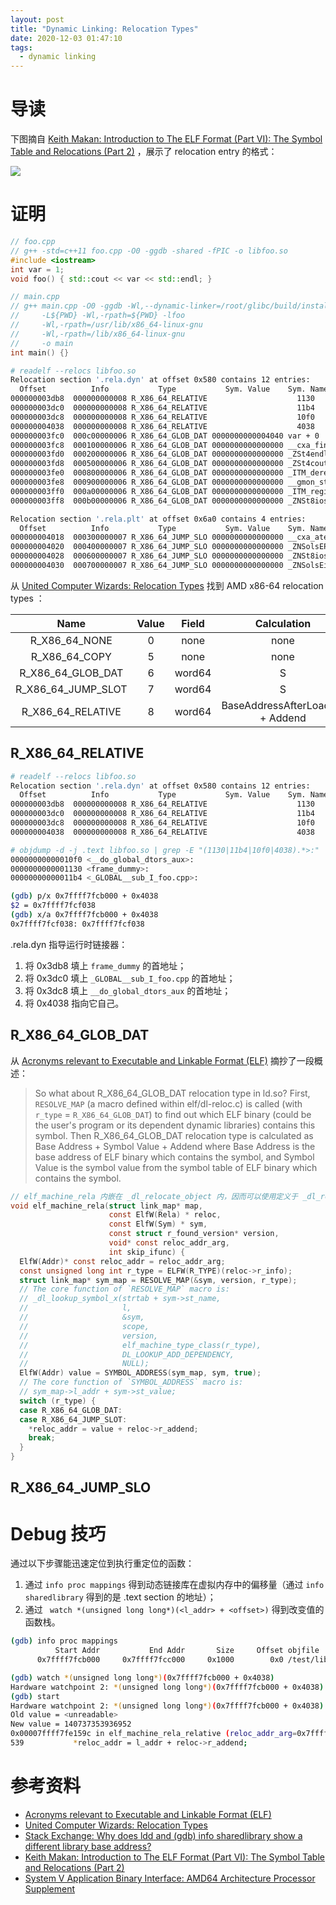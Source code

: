 ```yaml
---
layout: post
title: "Dynamic Linking: Relocation Types"
date: 2020-12-03 01:47:10
tags:
  - dynamic linking
---
```


# 导读

下图摘自 [Keith Makan: Introduction to The ELF Format (Part VI): The Symbol Table and Relocations (Part 2)](http://blog.k3170makan.com/2018/10/introduction-to-elf-format-part-vi_18.html) ，展示了 relocation entry 的格式：

![](http://junbin-hexo-img.oss-cn-beijing.aliyuncs.com/dynamic-linking-relocation-types/relocation-table-entry-format.png)

# 证明

```cpp
// foo.cpp
// g++ -std=c++11 foo.cpp -O0 -ggdb -shared -fPIC -o libfoo.so
#include <iostream>
int var = 1;
void foo() { std::cout << var << std::endl; }
```

```cpp
// main.cpp
// g++ main.cpp -O0 -ggdb -Wl,--dynamic-linker=/root/glibc/build/install/lib/ld-linux-x86-64.so.2 \
//     -L${PWD} -Wl,-rpath=${PWD} -lfoo                                                           \
//     -Wl,-rpath=/usr/lib/x86_64-linux-gnu                                                       \
//     -Wl,-rpath=/lib/x86_64-linux-gnu                                                           \
//     -o main
int main() {}
```

```bash
# readelf --relocs libfoo.so
Relocation section '.rela.dyn' at offset 0x580 contains 12 entries:
  Offset          Info           Type           Sym. Value    Sym. Name + Addend
000000003db8  000000000008 R_X86_64_RELATIVE                    1130
000000003dc0  000000000008 R_X86_64_RELATIVE                    11b4
000000003dc8  000000000008 R_X86_64_RELATIVE                    10f0
000000004038  000000000008 R_X86_64_RELATIVE                    4038
000000003fc0  000c00000006 R_X86_64_GLOB_DAT 0000000000004040 var + 0
000000003fc8  000100000006 R_X86_64_GLOB_DAT 0000000000000000 __cxa_finalize@GLIBC_2.2.5 + 0
000000003fd0  000200000006 R_X86_64_GLOB_DAT 0000000000000000 _ZSt4endlIcSt11char_tr@GLIBCXX_3.4 + 0
000000003fd8  000500000006 R_X86_64_GLOB_DAT 0000000000000000 _ZSt4cout@GLIBCXX_3.4 + 0
000000003fe0  000800000006 R_X86_64_GLOB_DAT 0000000000000000 _ITM_deregisterTMClone + 0
000000003fe8  000900000006 R_X86_64_GLOB_DAT 0000000000000000 __gmon_start__ + 0
000000003ff0  000a00000006 R_X86_64_GLOB_DAT 0000000000000000 _ITM_registerTMCloneTa + 0
000000003ff8  000b00000006 R_X86_64_GLOB_DAT 0000000000000000 _ZNSt8ios_base4InitD1E@GLIBCXX_3.4 + 0

Relocation section '.rela.plt' at offset 0x6a0 contains 4 entries:
  Offset          Info           Type           Sym. Value    Sym. Name + Addend
000000004018  000300000007 R_X86_64_JUMP_SLO 0000000000000000 __cxa_atexit@GLIBC_2.2.5 + 0
000000004020  000400000007 R_X86_64_JUMP_SLO 0000000000000000 _ZNSolsEPFRSoS_E@GLIBCXX_3.4 + 0
000000004028  000600000007 R_X86_64_JUMP_SLO 0000000000000000 _ZNSt8ios_base4InitC1E@GLIBCXX_3.4 + 0
000000004030  000700000007 R_X86_64_JUMP_SLO 0000000000000000 _ZNSolsEi@GLIBCXX_3.4 + 0
```

从 [United Computer Wizards: Relocation Types](https://www.ucw.cz/~hubicka/papers/abi/node19.html) 找到 AMD x86-64 relocation types ：

|          Name          | Value | Field  |           Calculation            |
|          :-:           |  :-:  |  :-:   |               :-:                |
|    R\_X86\_64\_NONE    |   0   |  none  |               none               |
|    R\_X86\_64\_COPY    |   5   |  none  |               none               |
| R\_X86\_64\_GLOB\_DAT  |   6   | word64 |                S                 |
| R\_X86\_64\_JUMP\_SLOT |   7   | word64 |                S                 |
|  R\_X86\_64\_RELATIVE  |   8   | word64 | BaseAddressAfterLoading + Addend |

## R\_X86\_64\_RELATIVE

```bash
# readelf --relocs libfoo.so
Relocation section '.rela.dyn' at offset 0x580 contains 12 entries:
  Offset          Info           Type           Sym. Value    Sym. Name + Addend
000000003db8  000000000008 R_X86_64_RELATIVE                    1130
000000003dc0  000000000008 R_X86_64_RELATIVE                    11b4
000000003dc8  000000000008 R_X86_64_RELATIVE                    10f0
000000004038  000000000008 R_X86_64_RELATIVE                    4038
```

```bash
# objdump -d -j .text libfoo.so | grep -E "(1130|11b4|10f0|4038).*>:" | sort
00000000000010f0 <__do_global_dtors_aux>:
0000000000001130 <frame_dummy>:
00000000000011b4 <_GLOBAL__sub_I_foo.cpp>:
```

```bash
(gdb) p/x 0x7ffff7fcb000 + 0x4038
$2 = 0x7ffff7fcf038
(gdb) x/a 0x7ffff7fcb000 + 0x4038
0x7ffff7fcf038: 0x7ffff7fcf038
```

.rela.dyn 指导运行时链接器：

1. 将 0x3db8 填上 `frame_dummy` 的首地址；
2. 将 0x3dc0 填上 `_GLOBAL__sub_I_foo.cpp` 的首地址；
3. 将 0x3dc8 填上 `__do_global_dtors_aux` 的首地址；
4. 将 0x4038 指向它自己。

## R\_X86\_64\_GLOB\_DAT

从 [Acronyms relevant to Executable and Linkable Format (ELF)](https://stevens.netmeister.org/631/elf.html) 摘抄了一段概述：

> So what about R\_X86\_64\_GLOB\_DAT relocation type in ld.so? First, `RESOLVE_MAP` (a macro defined within elf/dl-reloc.c) is called (with `r_type` = `R_X86_64_GLOB_DAT`) to find out which ELF binary (could be the user's program or its dependent dynamic libraries) contains this symbol. Then R\_X86\_64\_GLOB\_DAT relocation type is calculated as Base Address + Symbol Value + Addend where Base Address is the base address of ELF binary which contains the symbol, and Symbol Value is the symbol value from the symbol table of ELF binary which contains the symbol.

```c
// elf_machine_rela 内嵌在 _dl_relocate_object 内，因而可以使用定义于 _dl_relocate_object 作用域内的变量。
void elf_machine_rela(struct link_map* map,
                      const ElfW(Rela) * reloc,
                      const ElfW(Sym) * sym,
                      const struct r_found_version* version,
                      void* const reloc_addr_arg,
                      int skip_ifunc) {
  ElfW(Addr)* const reloc_addr = reloc_addr_arg;
  const unsigned long int r_type = ELFW(R_TYPE)(reloc->r_info);
  struct link_map* sym_map = RESOLVE_MAP(&sym, version, r_type);
  // The core function of `RESOLVE_MAP` macro is:
  // _dl_lookup_symbol_x(strtab + sym->st_name,
  //                     l,
  //                     &sym,
  //                     scope,
  //                     version,
  //                     elf_machine_type_class(r_type),
  //                     DL_LOOKUP_ADD_DEPENDENCY,
  //                     NULL);
  ElfW(Addr) value = SYMBOL_ADDRESS(sym_map, sym, true);
  // The core function of `SYMBOL_ADDRESS` macro is:
  // sym_map->l_addr + sym->st_value;
  switch (r_type) {
  case R_X86_64_GLOB_DAT:
  case R_X86_64_JUMP_SLOT:
    *reloc_addr = value + reloc->r_addend;
    break;
  }
}
```

## R\_X86\_64\_JUMP\_SLO

# Debug 技巧

通过以下步骤能迅速定位到执行重定位的函数：

1. 通过 `info proc mappings` 得到动态链接库在虚拟内存中的偏移量（通过 `info sharedlibrary` 得到的是 .text section 的地址）；
2. 通过 ` watch *(unsigned long long*)(<l_addr> + <offset>)` 得到改变值的函数栈。

```bash
(gdb) info proc mappings
          Start Addr           End Addr       Size     Offset objfile
      0x7ffff7fcb000     0x7ffff7fcc000     0x1000        0x0 /test/libfoo.so
```

```bash
(gdb) watch *(unsigned long long*)(0x7ffff7fcb000 + 0x4038)
Hardware watchpoint 2: *(unsigned long long*)(0x7ffff7fcb000 + 0x4038)
(gdb) start
Hardware watchpoint 2: *(unsigned long long*)(0x7ffff7fcb000 + 0x4038)
Old value = <unreadable>
New value = 140737353936952
0x00007ffff7fe159c in elf_machine_rela_relative (reloc_addr_arg=0x7ffff7fcf038, reloc=0x7ffff7fcb5c8, l_addr=140737353920512) at ../sysdeps/x86_64/dl-machine.h:539
539           *reloc_addr = l_addr + reloc->r_addend;
```

# 参考资料

+ [Acronyms relevant to Executable and Linkable Format (ELF)](https://stevens.netmeister.org/631/elf.html)
+ [United Computer Wizards: Relocation Types](https://www.ucw.cz/~hubicka/papers/abi/node19.html)
+ [Stack Exchange: Why does ldd and (gdb) info sharedlibrary show a different library base address?](https://reverseengineering.stackexchange.com/questions/6657/why-does-ldd-and-gdb-info-sharedlibrary-show-a-different-library-base-addr)
+ [Keith Makan: Introduction to The ELF Format (Part VI): The Symbol Table and Relocations (Part 2)](http://blog.k3170makan.com/2018/10/introduction-to-elf-format-part-vi_18.html)
+ [System V Application Binary Interface: AMD64 Architecture Processor Supplement](https://refspecs.linuxbase.org/elf/x86_64-abi-0.98.pdf)
